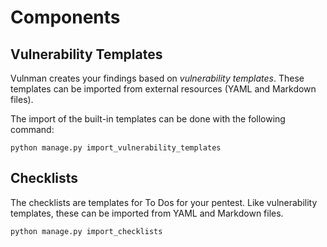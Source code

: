 # Components

## Vulnerability Templates
Vulnman creates your findings based on *vulnerability templates*.
These templates can be imported from external resources (YAML and Markdown files).


The import of the built-in templates can be done with the following command:
```
python manage.py import_vulnerability_templates
```


## Checklists
The checklists are templates for To Dos for your pentest.
Like vulnerability templates, these can be imported from YAML and Markdown files.

```
python manage.py import_checklists
```


